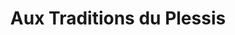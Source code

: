 ---
title: "Aux Traditions du Plessis"
url: /le-plessis-robinson/aux-traditions-du-plessis/
shop: Bäckerei
---